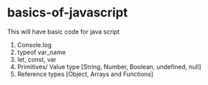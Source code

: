 # basics-of-javascript
This will have basic code for java script

1. Console.log
2. typeof var_name
3. let, const, var
4. Primitives/ Value type [String, Number, Boolean, undefined, null]
5. Reference types [Object, Arrays and Functions]
